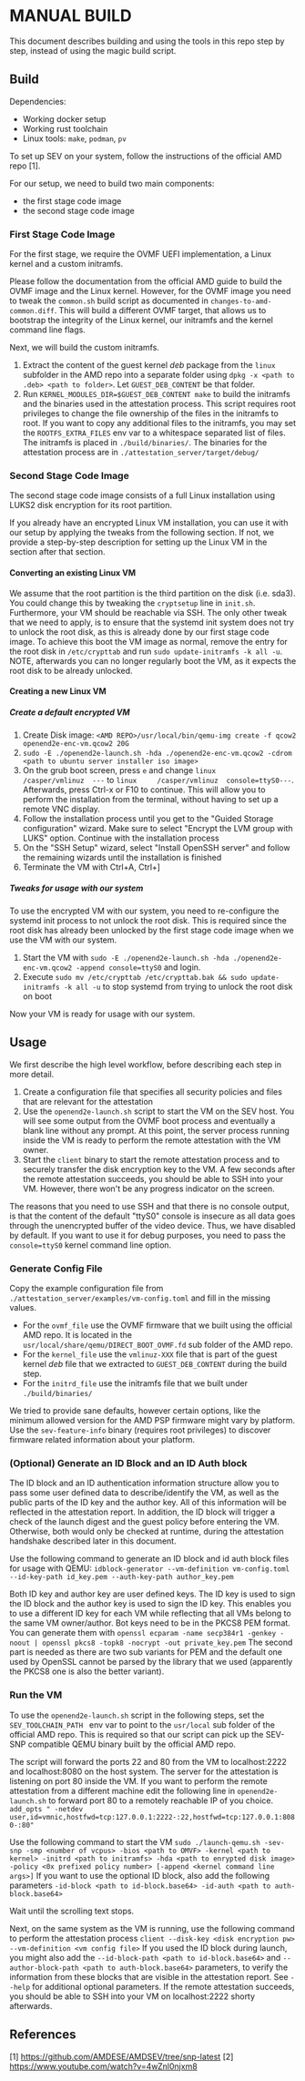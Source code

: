 # MANUAL BUILD
This document describes building and using the tools in this repo step by step, instead of using the magic build script.

## Build

Dependencies:
- Working docker setup
- Working rust toolchain
- Linux tools: `make`, `podman`, `pv`

To set up SEV on your system, follow the instructions of the official AMD repo [1].

For our setup, we need to build two main components:
- the first stage code image
- the second stage code image

### First Stage Code Image
For the first stage, we require the OVMF UEFI implementation, a Linux kernel and a
custom initramfs.

Please follow the documentation from the official AMD guide to build the OVMF image and the Linux kernel. However, for the OVMF image you need to tweak
the `common.sh` build script as documented in `changes-to-amd-common.diff`.
This will build a different OVMF target, that allows us to bootstrap the integrity of the Linux kernel, our initramfs and the kernel command line flags.

Next, we will build the custom initramfs.
1) Extract the content of the guest kernel *deb* package from the `linux` subfolder in the AMD repo into a separate folder using `dpkg -x <path to .deb> <path to folder>`. Let `GUEST_DEB_CONTENT` be that folder.
2) Run `KERNEL_MODULES_DIR=$GUEST_DEB_CONTENT make` to build the initramfs and the binaries used in the attestation process. This script requires
root privileges to change the file ownership of the files in the initramfs to root.
If you want to copy any additional files to the initramfs, you may set the `ROOTFS_EXTRA_FILES` env var to a whitespace separated list of files. The initramfs is placed in `./build/binaries/`. The binaries for the attestation process are in
`./attestation_server/target/debug/`

### Second Stage Code Image

The second stage code image consists of a full Linux installation using LUKS2 disk encryption for its root partition.

If you already have an encrypted Linux VM installation, you can use it with our setup by applying the tweaks from the following section. If not, we provide a step-by-step description for setting up the Linux VM in the section after that section.

#### Converting an existing Linux VM
We assume that the root partition is the third partition on the disk (i.e. sda3). You could change this by tweaking the `cryptsetup` line in `init.sh`. Furthermore, your VM should be reachable via SSH. The only other tweak that we need to apply,
is to ensure that the systemd init system does not try to unlock the root
disk, as this is already done by our first stage code image.
To achieve this boot the VM image as normal, remove the entry for the root disk in `/etc/crypttab` and run `sudo update-initramfs -k all -u`. NOTE, afterwards you can no longer regularly boot the VM, as it expects the root disk to be already unlocked.

#### Creating a new Linux VM

##### Create a default encrypted VM
1) Create Disk image: `<AMD REPO>/usr/local/bin/qemu-img create -f qcow2 openend2e-enc-vm.qcow2 20G`
2) `sudo -E ./openend2e-launch.sh -hda ./openend2e-enc-vm.qcow2 -cdrom <path to ubuntu server installer iso image>`
3) On the grub boot screen, press `e` and change `linux     /casper/vmlinuz  ---` to
`linux     /casper/vmlinuz  console=ttyS0---`. Afterwards, press Ctrl-x or F10 to continue. This will allow you to perform the installation from the terminal, without having to set up a remote VNC display.
4) Follow the installation process until you get to the "Guided Storage configuration" wizard. Make sure to select "Encrypt the LVM group with LUKS" option. Continue with the installation process
5) On the "SSH Setup" wizard, select "Install OpenSSH server" and follow the remaining wizards until the installation is finished
6) Terminate the VM with Ctrl+A, Ctrl+]

##### Tweaks for usage with our system
To use the encrypted VM with our system, you need
to re-configure the systemd init process to not unlock
the root disk. This is required since the root disk has already been unlocked by the first stage code image
when we use the VM with our system.

1) Start the VM with `sudo -E ./openend2e-launch.sh -hda ./openend2e-enc-vm.qcow2 -append console=ttyS0`
and login.
2) Execute `sudo mv /etc/crypttab /etc/crypttab.bak && sudo update-initramfs -k all -u` to stop systemd from trying to unlock the root disk on boot                                     

Now your VM is ready for usage with our system. 

## Usage

We first describe the high level workflow, before describing each step in more detail.

1) Create a configuration file that specifies all security policies and files that are relevant for the attestation
2) Use the `openend2e-launch.sh` script to start the VM on the SEV host. You will see some output from the OVMF boot process and eventually a blank line without any prompt. At this point, the server process running inside the VM is ready to perform the remote attestation with the VM owner.
3) Start the `client` binary to start the remote attestation process and to securely transfer the disk encryption key to the VM. A few seconds after the remote attestation succeeds, you should be able to SSH into your VM. However, there won't be any progress indicator on the screen.

The reasons that you need to use SSH and that there is no console output, is that the content of the default "ttyS0" console is insecure as all data goes through the unencrypted buffer of the video device. Thus, we have disabled by default. If you want to use it
for debug purposes, you need to pass the `console=ttyS0` kernel command line option.

### Generate Config File
Copy the example configuration file from `./attestation_server/examples/vm-config.toml`
and fill in the missing values.
- For the `ovmf_file` use the OVMF firmware that we built using the official AMD repo. It is located in the `usr/local/share/qemu/DIRECT_BOOT_OVMF.fd` sub folder of the AMD repo.
- For the `kernel_file` use the `vmlinuz-XXX` file that is part of the guest kernel *deb* file that we extracted to `GUEST_DEB_CONTENT` during the build step.
- For the `initrd_file` use the initramfs file that we built under `./build/binaries/`

We tried to provide sane defaults, however
certain options, like the minimum allowed version for the AMD PSP firmware might vary
by platform. Use the `sev-feature-info` binary (requires root privileges) to discover firmware related information about your platform.

### (Optional) Generate an ID Block and an ID Auth block
The ID block and an ID authentication information structure allow you to pass some user defined data to describe/identify the
VM, as well as the public parts of the ID key and the author key. All of this information will be reflected
in the attestation report. In addition, the ID block will trigger a check of the launch digest and the guest policy before entering the VM.
Otherwise, both would only be checked at runtime, during the attestation handshake described later in this document.

Use the following command to generate an ID block and id auth block files for usage with QEMU:
`idblock-generator --vm-definition vm-config.toml --id-key-path id_key.pem --auth-key-path author_key.pem`

Both ID key and author key are user defined keys. The ID key is used to sign the ID block and the author key is used to sign the ID key.
This enables you to use a different ID key for each VM while reflecting that all VMs belong to the same VM owner/author.
Bot keys need to be in the PKCS8 PEM format. You can generate them with
`openssl ecparam -name secp384r1 -genkey -noout | openssl pkcs8 -topk8 -nocrypt -out private_key.pem`
The second part is needed as there are two sub variants for PEM and the default one used
by OpenSSL cannot be parsed by the library that we used (apparently the PKCS8 one is also the
better variant).

### Run the VM
To use the `openend2e-launch.sh` script in the following steps, set the 
`SEV_TOOLCHAIN_PATH ` env var to point to the `usr/local` sub folder of the official AMD repo. This is required so that our script can pick up the SEV-SNP compatible QEMU binary built by the official AMD repo.

The script will forward the ports 22 and 80 from the VM to localhost:2222 and localhost:8080 on the host system. The server for the attestation is listening
on port 80 inside the VM. If you want to perform the remote attestation from a different machine edit the following line in `openend2e-launch.sh` to forward port 80 to a remotely reachable IP of you choice.
`add_opts " -netdev user,id=vmnic,hostfwd=tcp:127.0.0.1:2222-:22,hostfwd=tcp:127.0.0.1:8080-:80"` 

Use the following command to start the VM
`sudo ./launch-qemu.sh -sev-snp -smp <number of vcpus> -bios <path to OMVF> -kernel <path to kernel> -initrd <path to initramfs> -hda <path to enrypted disk image> -policy <0x prefixed policy number> [-append <kernel command line args>]`
If you want to use the optional ID block, also add the following parameters
`-id-block <path to id-block.base64> -id-auth <path to auth-block.base64>`

Wait until the scrolling text stops.

Next, on the same system as the VM is running, use the following command to perform the attestation process
`client --disk-key <disk encryption pw> --vm-definition <vm config file>`
If you used the ID block during launch, you might also add the `--id-block-path <path to id-block.base64>` and `--author-block-path <path to auth-block.base64>` parameters, to verify the information from these blocks that are visible in the attestation report.
See `--help` for additional optional parameters. 
If the remote attestation succeeds, you should be able to SSH into your VM
on localhost:2222 shorty afterwards.

## References
[1] https://github.com/AMDESE/AMDSEV/tree/snp-latest
[2] https://www.youtube.com/watch?v=4wZnl0njxm8
